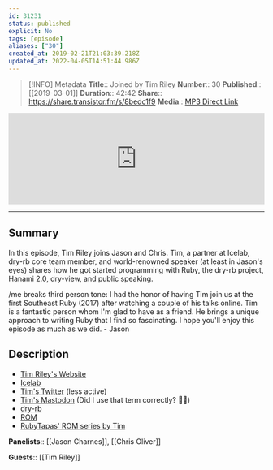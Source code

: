 ```yaml
---
id: 31231
status: published
explicit: No
tags: [episode]
aliases: ["30"]
created_at: 2019-02-21T21:03:39.218Z
updated_at: 2022-04-05T14:51:44.986Z
---
```


> [!INFO] Metadata
> **Title**:: Joined by Tim Riley
> **Number**:: 30
> **Published**:: [[2019-03-01]]
> **Duration**:: 42:42
> **Share**:: <https://share.transistor.fm/s/8bedc1f9>
> **Media**:: [MP3 Direct Link](https://dts.podtrac.com/redirect.mp3/media.transistor.fm/8bedc1f9/77c316ba.mp3)

<iframe width="100%" height="180" frameborder="no" scrolling="no" seamless src="https://share.transistor.fm/e/8bedc1f9/dark"></iframe>

---

## Summary

In this episode, Tim Riley joins Jason and Chris. Tim, a partner at Icelab, dry-rb core team member, and world-renowned speaker (at least in Jason's eyes) shares how he got started programming with Ruby, the dry-rb project, Hanami 2.0, dry-view, and public speaking.

/me breaks third person tone: I had the honor of having Tim join us at the first Southeast Ruby (2017) after watching a couple of his talks online. Tim is a fantastic person whom I'm glad to have as a friend. He brings a unique approach to writing Ruby that I find so fascinating. I hope you'll enjoy this episode as much as we did. - Jason

## Description

- [Tim Riley's Website](https://timriley.info)
- [Icelab](https://www.icelab.com.au)
- [Tim's Twitter](https://twitter.com/timriley) (less active)
- [Tim's Mastodon](https://mastodon.social/@timriley) (Did I use that term correctly? 🤷‍♂️)
- [dry-rb](https://dry-rb.org)
- [ROM](https://rom-rb.org)
- [RubyTapas' ROM series by Tim](https://www.rubytapas.com/2018/12/03/getting-started-with-rom-rb/)

**Panelists**:: [[Jason Charnes]], [[Chris Oliver]]

**Guests**:: [[Tim Riley]]

